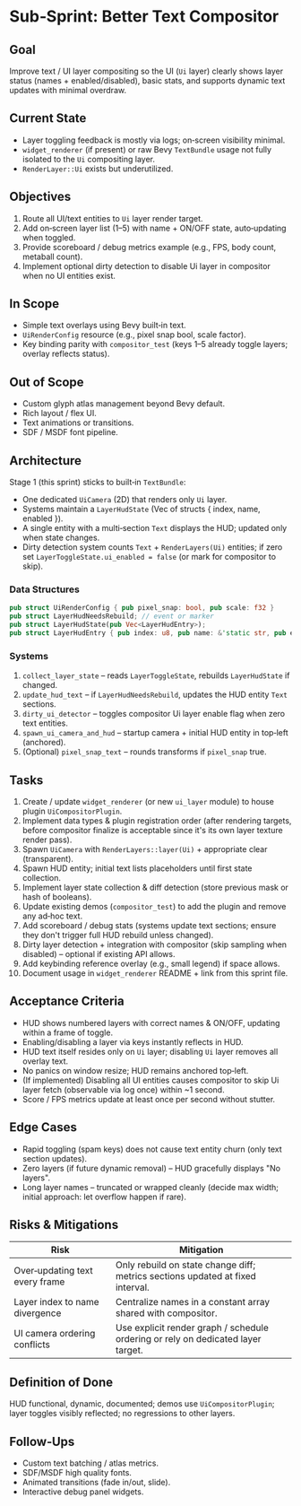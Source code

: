 # Sub‑Sprint: Better Text Compositor

## Goal

Improve text / UI layer compositing so the UI (`Ui` layer) clearly shows layer status (names + enabled/disabled), basic stats, and supports dynamic text updates with minimal overdraw.

## Current State

* Layer toggling feedback is mostly via logs; on‑screen visibility minimal.
* `widget_renderer` (if present) or raw Bevy `TextBundle` usage not fully isolated to the `Ui` compositing layer.
* `RenderLayer::Ui` exists but underutilized.

## Objectives

1. Route all UI/text entities to `Ui` layer render target.
2. Add on‑screen layer list (1–5) with name + ON/OFF state, auto‑updating when toggled.
3. Provide scoreboard / debug metrics example (e.g., FPS, body count, metaball count).
4. Implement optional dirty detection to disable Ui layer in compositor when no UI entities exist.

## In Scope

* Simple text overlays using Bevy built‑in text.
* `UiRenderConfig` resource (e.g., pixel snap bool, scale factor).
* Key binding parity with `compositor_test` (keys 1–5 already toggle layers; overlay reflects status).

## Out of Scope

* Custom glyph atlas management beyond Bevy default.
* Rich layout / flex UI.
* Text animations or transitions.
* SDF / MSDF font pipeline.

## Architecture

Stage 1 (this sprint) sticks to built‑in `TextBundle`:

* One dedicated `UiCamera` (2D) that renders only `Ui` layer.
* Systems maintain a `LayerHudState` (Vec of structs { index, name, enabled }).
* A single entity with a multi‑section `Text` displays the HUD; updated only when state changes.
* Dirty detection system counts `Text` + `RenderLayers(Ui)` entities; if zero set `LayerToggleState.ui_enabled = false` (or mark for compositor to skip).

### Data Structures

```rust
pub struct UiRenderConfig { pub pixel_snap: bool, pub scale: f32 }
pub struct LayerHudNeedsRebuild; // event or marker
pub struct LayerHudState(pub Vec<LayerHudEntry>);
pub struct LayerHudEntry { pub index: u8, pub name: &'static str, pub enabled: bool }
```

### Systems

1. `collect_layer_state` – reads `LayerToggleState`, rebuilds `LayerHudState` if changed.
2. `update_hud_text` – if `LayerHudNeedsRebuild`, updates the HUD entity `Text` sections.
3. `dirty_ui_detector` – toggles compositor Ui layer enable flag when zero text entities.
4. `spawn_ui_camera_and_hud` – startup camera + initial HUD entity in top‑left (anchored).
5. (Optional) `pixel_snap_text` – rounds transforms if `pixel_snap` true.

## Tasks

1. Create / update `widget_renderer` (or new `ui_layer` module) to house plugin `UiCompositorPlugin`.
2. Implement data types & plugin registration order (after rendering targets, before compositor finalize is acceptable since it's its own layer texture render pass).
3. Spawn `UiCamera` with `RenderLayers::layer(Ui)` + appropriate clear (transparent).
4. Spawn HUD entity; initial text lists placeholders until first state collection.
5. Implement layer state collection & diff detection (store previous mask or hash of booleans).
6. Update existing demos (`compositor_test`) to add the plugin and remove any ad‑hoc text.
7. Add scoreboard / debug stats (systems update text sections; ensure they don't trigger full HUD rebuild unless changed).
8. Dirty layer detection + integration with compositor (skip sampling when disabled) – optional if existing API allows.
9. Add keybinding reference overlay (e.g., small legend) if space allows.
10. Document usage in `widget_renderer` README + link from this sprint file.

## Acceptance Criteria

* HUD shows numbered layers with correct names & ON/OFF, updating within a frame of toggle.
* Enabling/disabling a layer via keys instantly reflects in HUD.
* HUD text itself resides only on `Ui` layer; disabling `Ui` layer removes all overlay text.
* No panics on window resize; HUD remains anchored top‑left.
* (If implemented) Disabling all UI entities causes compositor to skip Ui layer fetch (observable via log once) within ~1 second.
* Score / FPS metrics update at least once per second without stutter.

## Edge Cases

* Rapid toggling (spam keys) does not cause text entity churn (only text section updates).
* Zero layers (if future dynamic removal) – HUD gracefully displays "No layers".
* Long layer names – truncated or wrapped cleanly (decide max width; initial approach: let overflow happen if rare).

## Risks & Mitigations

| Risk | Mitigation |
|------|------------|
| Over‑updating text every frame | Only rebuild on state change diff; metrics sections updated at fixed interval. |
| Layer index to name divergence | Centralize names in a constant array shared with compositor. |
| UI camera ordering conflicts | Use explicit render graph / schedule ordering or rely on dedicated layer target. |

## Definition of Done

HUD functional, dynamic, documented; demos use `UiCompositorPlugin`; layer toggles visibly reflected; no regressions to other layers.

## Follow‑Ups

* Custom text batching / atlas metrics.
* SDF/MSDF high quality fonts.
* Animated transitions (fade in/out, slide).
* Interactive debug panel widgets.
